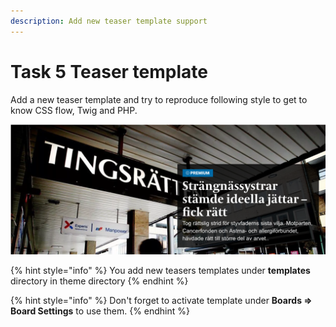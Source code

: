 ```yaml
---
description: Add new teaser template support
---
```


# Task 5 Teaser template

Add a new teaser template and try to reproduce following style to get to know CSS flow, Twig and PHP.

![](../.gitbook/assets/ska-rmklipp-2018-10-11-09.37.24.png)

{% hint style="info" %}
You add new teasers templates under **templates** directory in theme directory
{% endhint %}

{% hint style="info" %}
Don't forget to activate template under **Boards =&gt; Board Settings** to use them.
{% endhint %}

